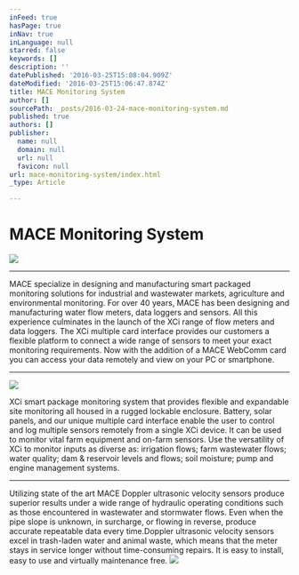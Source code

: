 ```yaml
---
inFeed: true
hasPage: true
inNav: true
inLanguage: null
starred: false
keywords: []
description: ''
datePublished: '2016-03-25T15:08:04.909Z'
dateModified: '2016-03-25T15:06:47.874Z'
title: MACE Monitoring System
author: []
sourcePath: _posts/2016-03-24-mace-monitoring-system.md
published: true
authors: []
publisher:
  name: null
  domain: null
  url: null
  favicon: null
url: mace-monitoring-system/index.html
_type: Article

---
```

# MACE Monitoring System
![](https://the-grid-user-content.s3-us-west-2.amazonaws.com/460d6779-8529-4710-8656-b86a5ce57306.jpg)

****

MACE specialize in designing and manufacturing smart packaged monitoring solutions for industrial and wastewater markets, agriculture and environmental monitoring.  For over 40 years, MACE has been designing and manufacturing water flow meters, data loggers and sensors. All this experience culminates in the launch of the XCi range of flow meters and data loggers. The XCi multiple card interface provides our customers a flexible platform to connect a wide range of sensors to meet your exact monitoring requirements. Now with the addition of a MACE WebComm card you can access your data remotely and view on your PC or smartphone.

****
![](https://the-grid-user-content.s3-us-west-2.amazonaws.com/127bfe9e-2828-4ce8-98bd-9a5a38819441.jpg)

XCi smart package monitoring system that provides flexible and expandable site monitoring all housed in a rugged lockable enclosure. Battery, solar panels, and our unique multiple card interface enable the user to control and log multiple sensors remotely from a single XCi device.  It can be used to monitor vital farm equipment and on-farm sensors. Use the versatility of XCi to monitor inputs as diverse as: irrigation flows; farm wastewater flows; water quality; dam & reservoir levels and flows; soil moisture; pump and engine management systems. 

****

Utilizing state of the art MACE Doppler ultrasonic velocity sensors produce superior results under a wide range of hydraulic operating conditions such as those encountered in wastewater and stormwater flows. Even when the pipe slope is unknown, in surcharge, or flowing in reverse, produce accurate repeatable data every time.Doppler ultrasonic velocity sensors excel in trash-laden water and animal waste, which means that the meter stays in service longer without time-consuming repairs.  It is easy to install, easy to use and virtually maintenance free.
![](https://the-grid-user-content.s3-us-west-2.amazonaws.com/4933cac0-7c84-4c1d-88b5-366850f70a9f.jpg)